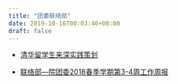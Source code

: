 ```yaml
---
title: "团委联络部"
date: 2019-10-16T00:03:46+08:00
draft: false
---
```


* [清华留学生来深实践策划](https://freiwilliger.oss-cn-shenzhen.aliyuncs.com/doc/association_dep/abroad/清华留学生来深实践策划v3.0.doc)

* [联络部—院团委2018春季学期第3-4周工作周报](https://freiwilliger.oss-cn-shenzhen.aliyuncs.com/doc/association_dep/working_record/联络部—院团委2018春季学期第3-4周工作周报v2.docx)